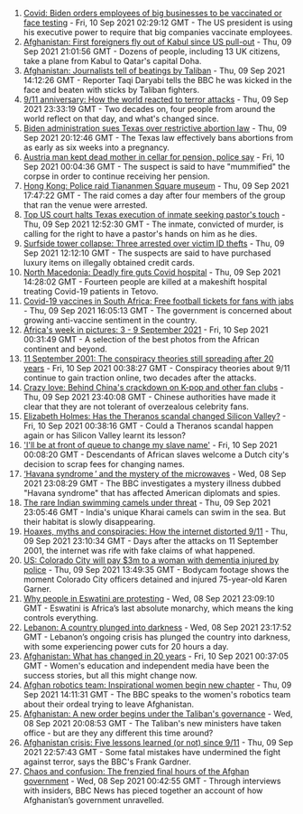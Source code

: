 1. [Covid: Biden orders employees of big businesses to be vaccinated or face testing](https://www.bbc.co.uk/news/world-us-canada-58508547?at_medium=RSS&at_campaign=KARANGA) - Fri, 10 Sep 2021 02:29:12 GMT - The US president is using his executive power to require that big companies vaccinate employees.
2. [Afghanistan: First foreigners fly out of Kabul since US pull-out](https://www.bbc.co.uk/news/world-asia-58497904?at_medium=RSS&at_campaign=KARANGA) - Thu, 09 Sep 2021 21:01:56 GMT - Dozens of people, including 13 UK citizens, take a plane from Kabul to Qatar's capital Doha.
3. [Afghanistan: Journalists tell of beatings by Taliban](https://www.bbc.co.uk/news/world-asia-58500579?at_medium=RSS&at_campaign=KARANGA) - Thu, 09 Sep 2021 14:12:26 GMT - Reporter Taqi Daryabi tells the BBC he was kicked in the face and beaten with sticks by Taliban fighters.
4. [9/11 anniversary: How the world reacted to terror attacks](https://www.bbc.co.uk/news/world-us-canada-58509703?at_medium=RSS&at_campaign=KARANGA) - Thu, 09 Sep 2021 23:33:19 GMT - Two decades on, four people from around the world reflect on that day, and what's changed since.
5. [Biden administration sues Texas over restrictive abortion law](https://www.bbc.co.uk/news/world-us-canada-58507206?at_medium=RSS&at_campaign=KARANGA) - Thu, 09 Sep 2021 20:12:46 GMT - The Texas law effectively bans abortions from as early as six weeks into a pregnancy.
6. [Austria man kept dead mother in cellar for pension, police say](https://www.bbc.co.uk/news/world-europe-58510192?at_medium=RSS&at_campaign=KARANGA) - Fri, 10 Sep 2021 00:04:36 GMT - The suspect is said to have "mummified" the corpse in order to continue receiving her pension.
7. [Hong Kong: Police raid Tiananmen Square museum](https://www.bbc.co.uk/news/world-asia-china-58506598?at_medium=RSS&at_campaign=KARANGA) - Thu, 09 Sep 2021 17:47:22 GMT - The raid comes a day after four members of the group that ran the venue were arrested.
8. [Top US court halts Texas execution of inmate seeking pastor's touch](https://www.bbc.co.uk/news/world-us-canada-58503973?at_medium=RSS&at_campaign=KARANGA) - Thu, 09 Sep 2021 12:52:30 GMT - The inmate, convicted of murder, is calling for the right to have a pastor's hands on him as he dies.
9. [Surfside tower collapse: Three arrested over victim ID thefts](https://www.bbc.co.uk/news/world-us-canada-58454681?at_medium=RSS&at_campaign=KARANGA) - Thu, 09 Sep 2021 12:12:10 GMT - The suspects are said to have purchased luxury items on illegally obtained credit cards.
10. [North Macedonia: Deadly fire guts Covid hospital](https://www.bbc.co.uk/news/world-europe-58496405?at_medium=RSS&at_campaign=KARANGA) - Thu, 09 Sep 2021 14:28:02 GMT - Fourteen people are killed at a makeshift hospital treating Covid-19 patients in Tetovo.
11. [Covid-19 vaccines in South Africa: Free football tickets for fans with jabs](https://www.bbc.co.uk/news/world-africa-58499691?at_medium=RSS&at_campaign=KARANGA) - Thu, 09 Sep 2021 16:05:13 GMT - The government is concerned about growing anti-vaccine sentiment in the country.
12. [Africa's week in pictures: 3 - 9 September 2021](https://www.bbc.co.uk/news/world-africa-58501478?at_medium=RSS&at_campaign=KARANGA) - Fri, 10 Sep 2021 00:31:49 GMT - A selection of the best photos from the African continent and beyond.
13. [11 September 2001: The conspiracy theories still spreading after 20 years](https://www.bbc.co.uk/news/58469600?at_medium=RSS&at_campaign=KARANGA) - Fri, 10 Sep 2021 00:38:27 GMT - Conspiracy theories about 9/11 continue to gain traction online, two decades after the attacks.
14. [Crazy love: Behind China's crackdown on K-pop and other fan clubs](https://www.bbc.co.uk/news/world-asia-china-58459318?at_medium=RSS&at_campaign=KARANGA) - Thu, 09 Sep 2021 23:40:08 GMT - Chinese authorities have made it clear that they are not tolerant of overzealous celebrity fans.
15. [Elizabeth Holmes: Has the Theranos scandal changed Silicon Valley?](https://www.bbc.co.uk/news/technology-58469882?at_medium=RSS&at_campaign=KARANGA) - Fri, 10 Sep 2021 00:38:16 GMT - Could a Theranos scandal happen again or has Silicon Valley learnt its lesson?
16. ['I'll be at front of queue to change my slave name'](https://www.bbc.co.uk/news/world-europe-58492848?at_medium=RSS&at_campaign=KARANGA) - Fri, 10 Sep 2021 00:08:20 GMT - Descendants of African slaves welcome a Dutch city's decision to scrap fees for changing names.
17. [‘Havana syndrome ’ and the mystery of the microwaves](https://www.bbc.co.uk/news/world-58396698?at_medium=RSS&at_campaign=KARANGA) - Wed, 08 Sep 2021 23:08:29 GMT - The BBC investigates a mystery illness dubbed "Havana syndrome" that has affected American diplomats and spies.
18. [The rare Indian swimming camels under threat](https://www.bbc.co.uk/news/world-asia-india-58498881?at_medium=RSS&at_campaign=KARANGA) - Thu, 09 Sep 2021 23:05:46 GMT - India's unique Kharai camels can swim in the sea. But their habitat is slowly disappearing.
19. [Hoaxes, myths and conspiracies: How the internet distorted 9/11](https://www.bbc.co.uk/news/world-us-canada-58507368?at_medium=RSS&at_campaign=KARANGA) - Thu, 09 Sep 2021 23:10:34 GMT - Days after the attacks on 11 September 2001, the internet was rife with fake claims of what happened.
20. [US: Colorado City will pay $3m to a woman with dementia injured by police](https://www.bbc.co.uk/news/world-us-canada-58503095?at_medium=RSS&at_campaign=KARANGA) - Thu, 09 Sep 2021 13:49:35 GMT - Bodycam footage shows the moment Colorado City officers detained and injured 75-year-old Karen Garner.
21. [Why people in Eswatini are protesting](https://www.bbc.co.uk/news/world-africa-58492598?at_medium=RSS&at_campaign=KARANGA) - Wed, 08 Sep 2021 23:09:10 GMT - Eswatini is Africa’s last absolute monarchy, which means the king controls everything.
22. [Lebanon: A country plunged into darkness](https://www.bbc.co.uk/news/world-middle-east-58494832?at_medium=RSS&at_campaign=KARANGA) - Wed, 08 Sep 2021 23:17:52 GMT - Lebanon’s ongoing crisis has plunged the country into darkness, with some experiencing power cuts for 20 hours a day.
23. [Afghanistan: What has changed in 20 years](https://www.bbc.co.uk/news/world-asia-58505044?at_medium=RSS&at_campaign=KARANGA) - Fri, 10 Sep 2021 00:37:05 GMT - Women's education and independent media have been the success stories, but all this might change now.
24. [Afghan robotics team: Inspirational women begin new chapter](https://www.bbc.co.uk/news/world-asia-58496148?at_medium=RSS&at_campaign=KARANGA) - Thu, 09 Sep 2021 14:11:31 GMT - The BBC speaks to the women's robotics team about their ordeal trying to leave Afghanistan.
25. [Afghanistan: A new order begins under the Taliban's governance](https://www.bbc.co.uk/news/world-asia-58495112?at_medium=RSS&at_campaign=KARANGA) - Wed, 08 Sep 2021 20:08:53 GMT - The Taliban's new ministers have taken office - but are they any different this time around?
26. [Afghanistan crisis: Five lessons learned (or not) since 9/11](https://www.bbc.co.uk/news/world-asia-58502199?at_medium=RSS&at_campaign=KARANGA) - Thu, 09 Sep 2021 22:57:43 GMT - Some fatal mistakes have undermined the fight against terror, says the BBC's Frank Gardner.
27. [Chaos and confusion: The frenzied final hours of the Afghan government](https://www.bbc.co.uk/news/world-asia-58477131?at_medium=RSS&at_campaign=KARANGA) - Wed, 08 Sep 2021 00:42:55 GMT - Through interviews with insiders, BBC News has pieced together an account of how Afghanistan’s government unravelled.
